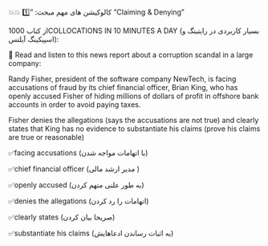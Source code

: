 💥💥 كالوكيشن هاى مهم مبحث: ”1️⃣
”Claiming & Denying” 

از كتاب 1000COLLOCATIONS IN 10 MINUTES A DAY
(بسيار كاربردى در رايتينگ و اسپيكينگ آيلتس):


🔆 Read and listen to this news report about a corruption scandal in a large company:

Randy Fisher, president of the software company NewTech, is facing accusations of fraud by its chief financial officer, Brian King, who has openly accused Fisher of hiding millions of dollars of profit in offshore bank accounts in order to avoid paying taxes.

Fisher denies the allegations (says the accusations are not true) and clearly states that King has no evidence to substantiate his claims (prove his claims are true or reasonable)


✅facing accusations
(با اتهامات مواجه شدن)

✅chief financial officer
(مدير ارشد مالى )

✅openly accused 
(به طور علنى متهم كردن)

✅denies the allegations
(اتهامات را رد كردن)

✅clearly states 
(صريحا بيان كردن)

✅substantiate his claims 
(به اثبات رساندن ادعاهايش)


